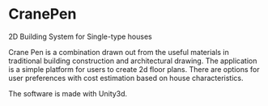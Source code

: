 # CranePen
2D Building System for Single-type houses

Crane Pen is a combination drawn out from the useful materials in traditional building construction and architectural drawing. The application is a simple platform for users to create 2d floor plans. There are options for user preferences with cost estimation based on house characteristics.

The software is made with Unity3d.
